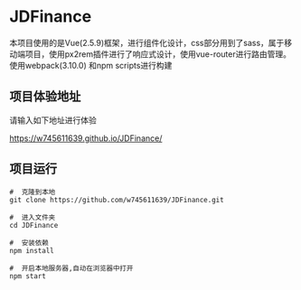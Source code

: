 # JDFinance
本项目使用的是Vue(2.5.9)框架，进行组件化设计，css部分用到了sass，属于移动端项目，使用px2rem插件进行了响应式设计，使用vue-router进行路由管理。使用webpack(3.10.0) 和npm scripts进行构建<br>

项目体验地址
----
请输入如下地址进行体验

<a href="https://w745611639.github.io/JDFinance/" target="_blank">https://w745611639.github.io/JDFinance/</a>


项目运行
----
```
#  克隆到本地 
git clone https://github.com/w745611639/JDFinance.git

#  进入文件夹
cd JDFinance

#  安装依赖
npm install

#  开启本地服务器,自动在浏览器中打开
npm start 
```


